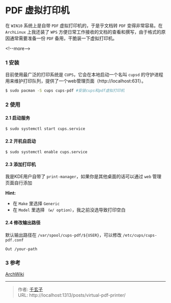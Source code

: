 # PDF 虚拟打印机




在 `WIN10` 系统上是自带 `PDF` 虚拟打印机的，于是乎文档转 `PDF` 变得非常容易。在 `ArchLinux` 上我还装了 `WPS` 方便日常工作接收的文档的查看和撰写，由于格式的原因通常需要准备一份 `PDF` 备用，干脆装一下虚拟打印机。

&lt;!--more--&gt;

### 1 安装

目前使用最广泛的打印系统是 `CUPS`，它会在本地启动一个名叫 `cupsd` 的守护进程用来维护打印队列，提供了一个web管理页面（http://localhost:631）。

```bash
$ sudo pacman -S cups cups-pdf #安装cups和pdf虚拟打印机
```

### 2 使用

#### 2.1 启动服务

```bash
$ sudo systemctl start cups.service
```

#### 2.2 开机自启动

```bash
$ sudo systemctl enable cups.service 
```

#### 2.3 添加打印机

我是KDE用户自带了 `print-manager`，如果你是其他桌面的话可以通过 `web` 管理页面自行添加

**Hint:**

- 在 `Make` 里选择 `Generic`
- 在 `Model` 里选择 `（w/ option）`，我之前没选导致打印空白

#### 2.4 修改输出路径

默认输出路径在 `/var/spool/cups-pdf/${USER}`，可以修改 `/etc/cups/cups-pdf.conf`

```
Out /your-path
```

### 3 参考

[ArchWiki](https://wiki.archlinux.org/index.php/CUPS)



---

> 作者: [千玄子](https://zjuyk.site)  
> URL: http://localhost:1313/posts/virtual-pdf-printer/  


